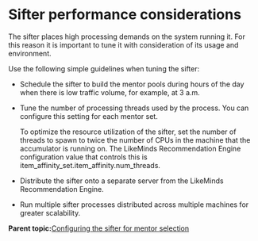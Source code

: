 # Sifter performance considerations

The sifter places high processing demands on the system running it. For this reason it is important to tune it with consideration of its usage and environment.

Use the following simple guidelines when tuning the sifter:

-   Schedule the sifter to build the mentor pools during hours of the day when there is low traffic volume, for example, at 3 a.m.
-   Tune the number of processing threads used by the process. You can configure this setting for each mentor set.

    To optimize the resource utilization of the sifter, set the number of threads to spawn to twice the number of CPUs in the machine that the accumulator is running on. The LikeMinds Recommendation Engine configuration value that controls this is item\_affinity\_set.item\_affinity.num\_threads.

-   Distribute the sifter onto a separate server from the LikeMinds Recommendation Engine.
-   Run multiple sifter processes distributed across multiple machines for greater scalability.

**Parent topic:**[Configuring the sifter for mentor selection](../pzn/pzn_configure_sifter_mentor_selection.md)


